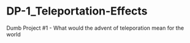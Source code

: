 # DP-1_Teleportation-Effects
Dumb Project #1 - What would the advent of teleporation mean for the world
